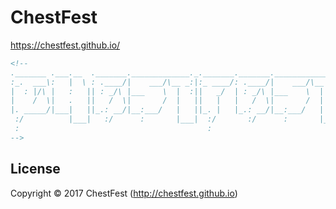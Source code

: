 ChestFest
=============
https://chestfest.github.io/

```html
<!--                                                                                   
._______ .___.__  ._______._____________._._______._______._____________._
:_.  ___\:   |  \ : .____/|    ___/\__ _:|:_ ____/: .____/|    ___/\__ _:|
|  : |/\ |   :   || : _/\ |___    \  |  :||   _/  | : _/\ |___    \  |  :|
|    /  \|   .   ||   /  \|       /  |   ||   |   |   /  \|       /  |   |
|. _____/|___|   ||_.: __/|__:___/   |   ||_. |   |_.: __/|__:___/   |   |
 :/          |___|   :/      :       |___|  :/       :/      :       |___|
 :                                          :                                         
-->
```

License
---------
Copyright © 2017 ChestFest (http://chestfest.github.io)

